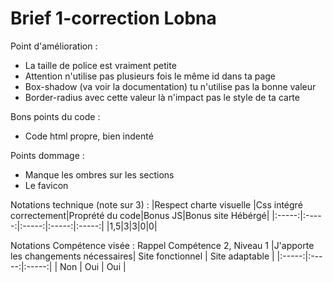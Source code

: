 # Brief 1-correction Lobna

Point d'amélioration : 
- La taille de police est vraiment petite
- Attention n'utilise pas plusieurs fois le même id dans ta page
- Box-shadow (va voir la documentation) tu n'utilise pas la bonne valeur
- Border-radius avec cette valeur là n'impact pas le style de ta carte 

Bons points du code : 
- Code html propre, bien indenté

Points dommage :
- Manque les ombres sur les sections
- Le favicon
  
Notations technique (note sur 3) : 
|Respect charte visuelle |Css intégré correctement|Proprété du code|Bonus JS|Bonus site Hébérgé|
|:-----:|:-----:|:-----:|:-----:|:-----:|
|1,5|3|3|0|0|

Notations Compétence visée : Rappel Compétence 2, Niveau 1 
|J'apporte les changements nécessaires| Site fonctionnel | Site adaptable |
|:-----:|:-----:|:-----:|
| Non | Oui | Oui | 
